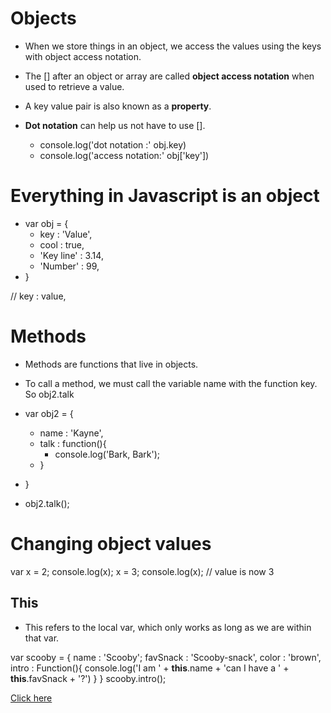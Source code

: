 # Objects

- When we store things in an object, we access the values using the keys with object access notation.

- The [] after an object or array are called **object access notation** when used to retrieve a value.

- A key value pair is also known as a **property**.

- **Dot notation** can help us not have to use [].
  - console.log('dot notation :' obj.key)
  - console.log('access notation:' obj['key'])

# Everything in Javascript is an object

- var obj = {
  - key : 'Value',
  - cool : true,
  - 'Key line' : 3.14,
  - 'Number' : 99,
- }

// key : value,

# Methods

- Methods are functions that live in objects.

- To call a method, we must call the variable name with the function key. So obj2.talk

- var obj2 = {
  - name : 'Kayne',
  - talk : function(){
    - console.log('Bark, Bark');
  - }
- }
- obj2.talk();

# Changing object values

var x = 2;
console.log(x);
x = 3;
console.log(x); // value is now 3

## This

- This refers to the local var, which only works as long as we are within that var.

var scooby = {
  name : 'Scooby';
  favSnack : 'Scooby-snack',
  color : 'brown',
  intro : Function(){
    console.log('I am ' + **this**.name + 'can I have a ' + **this**.favSnack + '?')
  }
}
scooby.intro();



[Click here](README.md)